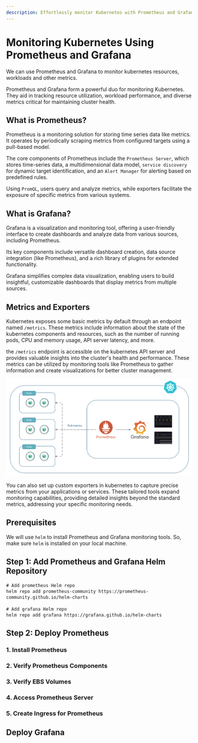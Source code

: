 ```yaml
---
description: Effortlessly monitor Kubernetes with Prometheus and Grafana. Master monitoring for your Kubernetes environment with our step-by-step guide.
---
```


# Monitoring Kubernetes Using Prometheus and Grafana

We can use Prometheus and Grafana to monitor kubernetes resources, workloads and other metrics.

Prometheus and Grafana form a powerful duo for monitoring Kubernetes. They aid in tracking resource utilization, workload performance, and diverse metrics critical for maintaining cluster health.


## What is Prometheus?

Prometheus is a monitoring solution for storing time series data like metrics. It operates by periodically scraping metrics from configured targets using a pull-based model.

The core components of Prometheus include the `Prometheus Server`, which stores time-series data, a multidimensional data model, `service discovery` for dynamic target identification, and an `Alert Manager` for alerting based on predefined rules.

Using `PromQL`, users query and analyze metrics, while exporters facilitate the exposure of specific metrics from various systems.


## What is Grafana?

Grafana is a visualization and monitoring tool, offering a user-friendly interface to create dashboards and analyze data from various sources, including Prometheus.

Its key components include versatile dashboard creation, data source integration (like Prometheus), and a rich library of plugins for extended functionality.

Grafana simplifies complex data visualization, enabling users to build insightful, customizable dashboards that display metrics from multiple sources.


## Metrics and Exporters

Kubernetes exposes some basic metrics by default through an endpoint named `/metrics`. These metrics include information about the state of the kubernetes components and resources, such as the number of running pods, CPU and memory usage, API server latency, and more. 

the `/metrics` endpoint is accessible on the kubernetes API server and provides valuable insights into the cluster's health and performance. These metrics can be utilized by monitoring tools like Prometheus to gather information and create visualizations for better cluster management.

<p align="center">
    <img src="../../../assets/eks-course-images/monitoring/prometheus-and-grafana.png" alt="Kubernetes Monitoring Using Prometheus and Grafana" width="600" />
</p>

You can also set up custom exporters in kubernetes to capture precise metrics from your applications or services. These tailored tools expand monitoring capabilities, providing detailed insights beyond the standard metrics, addressing your specific monitoring needs.


## Prerequisites

We will use `helm` to install Prometheus and Grafana monitoring tools. So, make sure `helm` is installed on your local machine.


## Step 1: Add Prometheus and Grafana Helm Repository

```
# Add prometheus Helm repo
helm repo add prometheus-community https://prometheus-community.github.io/helm-charts

# Add grafana Helm repo
helm repo add grafana https://grafana.github.io/helm-charts
```


## Step 2: Deploy Prometheus

### 1. Install Prometheus

### 2. Verify Prometheus Components

### 3. Verify EBS Volumes

### 4. Access Prometheus Server

### 5. Create Ingress for Prometheus


## Deploy Grafana

